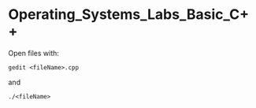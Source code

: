 # Operating_Systems_Labs_Basic_C++
Open files with:
```
gedit <fileName>.cpp
```
and
```
./<fileName>
```
